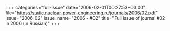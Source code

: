 +++
categories="full-issue"
date="2006-02-01T00:27:53+03:00"
file="https://static.nuclear-power-engineering.ru/journals/2006/02.pdf"
issue="2006-02"
issue_name="2006 - #02"
title="Full issue of journal #02 in 2006 (in Russian)"
+++